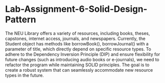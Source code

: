 # Lab-Assignment-6-Solid-Design-Pattern
The NEU Library offers a variety of resources, including books, theses, capstones, internet access, journals, and newspapers. Currently, the Student object has methods like borrowBook(), borrowJournal() with a parameter of title, which directly depend on specific resource types. To adhere to the Dependency Inversion Principle (DIP) and ensure flexibility for future changes (such as introducing audio books or e-journals), we need to refactor the program while maintaining SOLID principles. The goal is to create a robust system that can seamlessly accommodate new resource types in the future.
